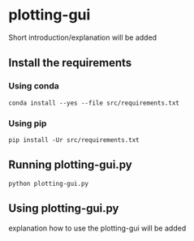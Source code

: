 # plotting-gui

Short introduction/explanation will be added


## Install the requirements

### Using conda

```
conda install --yes --file src/requirements.txt
```

### Using pip

```
pip install -Ur src/requirements.txt
```



## Running plotting-gui.py

```
python plotting-gui.py
```


## Using plotting-gui.py

explanation how to use the plotting-gui will be added
